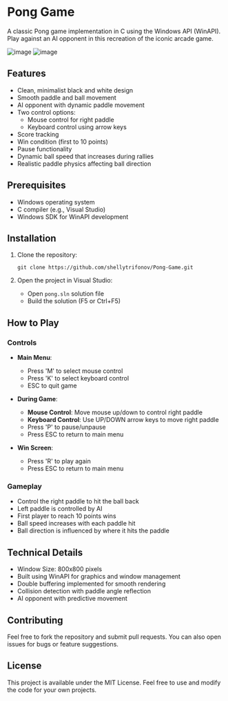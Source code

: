# Pong Game

A classic Pong game implementation in C using the Windows API (WinAPI). Play against an AI opponent in this recreation of the iconic arcade game.

![image](https://github.com/user-attachments/assets/1ecf3754-f72d-4db0-840c-9c03ee349bd1)
![image](https://github.com/user-attachments/assets/f3e1fc5d-aa0a-4aee-b626-ba9f116a7c01)


## Features

- Clean, minimalist black and white design
- Smooth paddle and ball movement
- AI opponent with dynamic paddle movement
- Two control options:
  - Mouse control for right paddle
  - Keyboard control using arrow keys
- Score tracking
- Win condition (first to 10 points)
- Pause functionality
- Dynamic ball speed that increases during rallies
- Realistic paddle physics affecting ball direction

## Prerequisites

- Windows operating system
- C compiler (e.g., Visual Studio)
- Windows SDK for WinAPI development

## Installation

1. Clone the repository:
   ```
   git clone https://github.com/shellytrifonov/Pong-Game.git
   ```

2. Open the project in Visual Studio:
   - Open `pong.sln` solution file
   - Build the solution (F5 or Ctrl+F5)

## How to Play

### Controls

- **Main Menu**:
  - Press 'M' to select mouse control
  - Press 'K' to select keyboard control
  - ESC to quit game

- **During Game**:
  - **Mouse Control**: Move mouse up/down to control right paddle
  - **Keyboard Control**: Use UP/DOWN arrow keys to move right paddle
  - Press 'P' to pause/unpause
  - Press ESC to return to main menu

- **Win Screen**:
  - Press 'R' to play again
  - Press ESC to return to main menu

### Gameplay

- Control the right paddle to hit the ball back
- Left paddle is controlled by AI
- First player to reach 10 points wins
- Ball speed increases with each paddle hit
- Ball direction is influenced by where it hits the paddle

## Technical Details

- Window Size: 800x800 pixels
- Built using WinAPI for graphics and window management
- Double buffering implemented for smooth rendering
- Collision detection with paddle angle reflection
- AI opponent with predictive movement

## Contributing

Feel free to fork the repository and submit pull requests. You can also open issues for bugs or feature suggestions.

## License

This project is available under the MIT License. Feel free to use and modify the code for your own projects.
